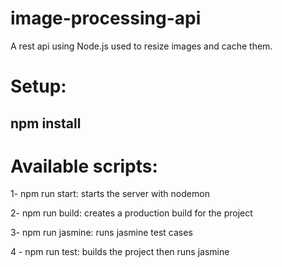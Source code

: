 # image-processing-api

A rest api using Node.js used to resize images and cache them.

# Setup:

## npm install

# Available scripts:

1- npm run start:
starts the server with nodemon

2- npm run build:
creates a production build for the project

3- npm run jasmine:
runs jasmine test cases

4 - npm run test:
builds the project then runs jasmine
